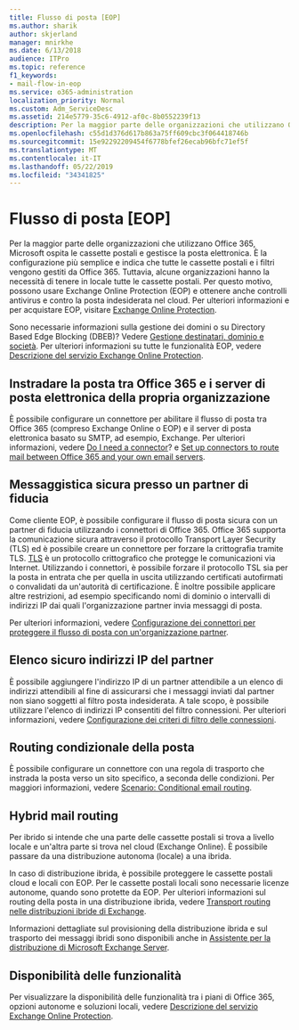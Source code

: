 ```yaml
---
title: Flusso di posta [EOP]
ms.author: sharik
author: skjerland
manager: mnirkhe
ms.date: 6/13/2018
audience: ITPro
ms.topic: reference
f1_keywords:
- mail-flow-in-eop
ms.service: o365-administration
localization_priority: Normal
ms.custom: Adm_ServiceDesc
ms.assetid: 214e5779-35c6-4912-af0c-8b0552239f13
description: Per la maggior parte delle organizzazioni che utilizzano Office 365, Microsoft ospita le cassette postali e gestisce la posta elettronica. È la configurazione più semplice e indica che tutte le cassette postali e i filtri vengono gestiti da Office 365. Tuttavia, alcune organizzazioni hanno la necessità di tenere in locale tutte le cassette postali. Per questo motivo, possono usare Exchange Online Protection (EOP) e ottenere anche controlli antivirus e contro la posta indesiderata nel cloud. Per ulteriori informazioni e per acquistare EOP, visitare Exchange Online Protection.
ms.openlocfilehash: c55d1d376d617b863a75ff609cbc3f064418746b
ms.sourcegitcommit: 15e92292209454f6778bfef26ecab96bfc71ef5f
ms.translationtype: MT
ms.contentlocale: it-IT
ms.lasthandoff: 05/22/2019
ms.locfileid: "34341825"
---
```

# <a name="mail-floweop"></a>Flusso di posta [EOP]

Per la maggior parte delle organizzazioni che utilizzano Office 365, Microsoft ospita le cassette postali e gestisce la posta elettronica. È la configurazione più semplice e indica che tutte le cassette postali e i filtri vengono gestiti da Office 365. Tuttavia, alcune organizzazioni hanno la necessità di tenere in locale tutte le cassette postali. Per questo motivo, possono usare Exchange Online Protection (EOP) e ottenere anche controlli antivirus e contro la posta indesiderata nel cloud. Per ulteriori informazioni e per acquistare EOP, visitare [Exchange Online Protection](https://products.office.com/en-us/exchange/exchange-email-security-spam-protection).
  
Sono necessarie informazioni sulla gestione dei domini o su Directory Based Edge Blocking (DBEB)? Vedere [Gestione destinatari, dominio e società](recipient-domain-and-company-management.md). Per ulteriori informazioni su tutte le funzionalità EOP, vedere [Descrizione del servizio Exchange Online Protection](exchange-online-protection-service-description.md).
  
## <a name="routing-email-between-office-365-and-your-own-email-servers"></a>Instradare la posta tra Office 365 e i server di posta elettronica della propria organizzazione
<a name="BKMK_outboundmailrouting"> </a>

È possibile configurare un connettore per abilitare il flusso di posta tra Office 365 (compreso Exchange Online o EOP) e il server di posta elettronica basato su SMTP, ad esempio, Exchange. Per ulteriori informazioni, vedere [Do I need a connector](http://technet.microsoft.com/library/16731ae9-c909-49dd-bffc-a46e6151fc29.aspx)? e [Set up connectors to route mail between Office 365 and your own email servers](http://technet.microsoft.com/library/2e93fd60-a5ef-4e64-8e62-2b862b2d1033.aspx).
  
## <a name="secure-messaging-with-a-trusted-partner"></a>Messaggistica sicura presso un partner di fiducia
<a name="BKMK_securemessagingwithatrustedpartner"> </a>

Come cliente EOP, è possibile configurare il flusso di posta sicura con un partner di fiducia utilizzando i connettori di Office 365. Office 365 supporta la comunicazione sicura attraverso il protocollo Transport Layer Security (TLS) ed è possibile creare un connettore per forzare la crittografia tramite TLS. [TLS](https://technet.microsoft.com/en-us/library/mt163898.aspx) è un protocollo crittografico che protegge le comunicazioni via Internet. Utilizzando i connettori, è possibile forzare il protocollo TSL sia per la posta in entrata che per quella in uscita utilizzando certificati autofirmati o convalidati da un'autorità di certificazione. È inoltre possibile applicare altre restrizioni, ad esempio specificando nomi di dominio o intervalli di indirizzi IP dai quali l'organizzazione partner invia messaggi di posta. 
  
Per ulteriori informazioni, vedere [Configurazione dei connettori per proteggere il flusso di posta con un'organizzazione partner](https://technet.microsoft.com/en-us/library/dn751021%28v=exchg.150%29.aspx).
  
## <a name="safe-listing-a-partners-ip-address"></a>Elenco sicuro indirizzi IP del partner
<a name="BKMK_safelistingapartnersipaddress"> </a>

È possibile aggiungere l'indirizzo IP di un partner attendibile a un elenco di indirizzi attendibili al fine di assicurarsi che i messaggi inviati dal partner non siano soggetti al filtro posta indesiderata. A tale scopo, è possibile utilizzare l'elenco di indirizzi IP consentiti del filtro connessioni. Per ulteriori informazioni, vedere [Configurazione dei criteri di filtro delle connessioni](https://go.microsoft.com/fwlink/p/?LinkID=287108).
  
## <a name="conditional-mail-routing"></a>Routing condizionale della posta
<a name="BKMK_conditionalmailrouting"> </a>

È possibile configurare un connettore con una regola di trasporto che instrada la posta verso un sito specifico, a seconda delle condizioni. Per maggiori informazioni, vedere [Scenario: Conditional email routing](http://technet.microsoft.com/library/82d105e2-e955-4e03-99c3-3314a5d21a4c.aspx).
  
## <a name="hybrid-mail-routing"></a>Hybrid mail routing
<a name="BKMK_hybridmailrouting"> </a>

Per ibrido si intende che una parte delle cassette postali si trova a livello locale e un'altra parte si trova nel cloud (Exchange Online). È possibile passare da una distribuzione autonoma (locale) a una ibrida.
  
In caso di distribuzione ibrida, è possibile proteggere le cassette postali cloud e locali con EOP. Per le cassette postali locali sono necessarie licenze autonome, quando sono protette da EOP. Per ulteriori informazioni sul routing della posta in una distribuzione ibrida, vedere [Transport routing nelle distribuzioni ibride di Exchange](https://go.microsoft.com/fwlink/p/?LinkId=271757).
  
Informazioni dettagliate sul provisioning della distribuzione ibrida e sul trasporto dei messaggi ibridi sono disponibili anche in [Assistente per la distribuzione di Microsoft Exchange Server](https://go.microsoft.com/fwlink/p/?LinkId=287036). 
  
## <a name="feature-availability"></a>Disponibilità delle funzionalità
<a name="BKMK_hybridmailrouting"> </a>

Per visualizzare la disponibilità delle funzionalità tra i piani di Office 365, opzioni autonome e soluzioni locali, vedere [Descrizione del servizio Exchange Online Protection](exchange-online-protection-service-description.md).
  

